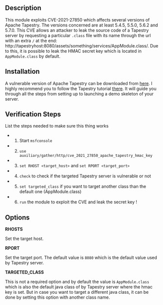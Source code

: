 ## Description

This module exploits CVE-2021-27850 which affects several versions of Apache Tapestry. The versions concerned are at least 5.4.5, 5.5.0, 5.6.2 and 5.7.0. This CVE allows an attacker to leak the source code of a Tapestry server by requesting a particular `.class` file with its name through the url with an extra `/` at the end: http://tapestryhost:8080/assets/something/services/AppModule.class/. Due to this, it is possible to leak the HMAC secret key which is located in `AppModule.class` by default.

## Installation

A vulnerable version of Apache Tapestry can be downloaded from [here](https://downloads.apache.org/tapestry/apache-tapestry-5.7.0-bin.zip). I highly recommend you to follow the Tapestry tutorial [there](https://tapestry.apache.org/tapestry-tutorial.html). It will guide you through all the steps from setting up to launching a demo skeleton of your server.

## Verification Steps

List the steps needed to make sure this thing works

- 1. Start `msfconsole`
- 2. `use auxiliary/gather/http/cve_2021_27850_apache_tapestry_hmac_key`
- 3. `set RHOST <target_host>` and `set RPORT <target_port>`
- 4. `check` to check if the targeted Tapestry server is vulnerable or not
- 5. `set targeted_class` if you want to target another class than the default one (AppModule.class) 
- 6. `run` the module to exploit the CVE and leak the secret key !

## Options

**RHOSTS**

Set the target host.

**RPORT**

Set the target port. The default value is `8080` which is the default value used by Tapestry server.

**TARGETED_CLASS**

This is not a required option and by default the value is `AppModule.class` which is also the default java class of by Tapestry server where the hmac key is set. But in case you want to target a different java class, it can be done by setting this option with another class name.

